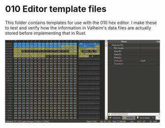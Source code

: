 # 010 Editor template files
This folder contains templates for use with the 010 hex editor. I make these to test and verify how the information in Valheim's data files are actually stored before implementing that in Rust.

![gif of the template in action](../screenshots/vh_reader.gif?raw=true "gif of the template in action")
